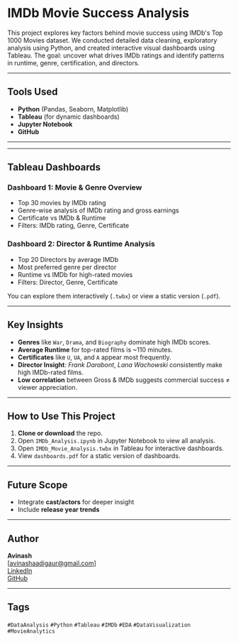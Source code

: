 # IMDb Movie Success Analysis

This project explores key factors behind movie success using IMDb's Top 1000 Movies dataset. We conducted detailed data cleaning, exploratory analysis using Python, and created interactive visual dashboards using Tableau. The goal: uncover what drives IMDb ratings and identify patterns in runtime, genre, certification, and directors.

---

## Tools Used

- **Python** (Pandas, Seaborn, Matplotlib)
- **Tableau** (for dynamic dashboards)
- **Jupyter Notebook**
- **GitHub**
---

---

## Tableau Dashboards

###  **Dashboard 1: Movie & Genre Overview**
- Top 30 movies by IMDb rating
- Genre-wise analysis of IMDb rating and gross earnings
- Certificate vs IMDb & Runtime
- Filters: IMDb rating, Genre, Certificate

###  **Dashboard 2: Director & Runtime Analysis**
-  Top 20 Directors by average IMDb
-  Most preferred genre per director
-  Runtime vs IMDb for high-rated movies
-  Filters: Director, Genre, Certificate

You can explore them interactively (`.twbx`) or view a static version (`.pdf`).

---

##  Key Insights

- **Genres** like `War`, `Drama`, and `Biography` dominate high IMDb scores.
- **Average Runtime** for top-rated films is ~110 minutes.
- **Certificates** like `U`, `UA`, and `A` appear most frequently.
- **Director Insight**: *Frank Darabont*, *Lana Wachowski* consistently make high IMDb-rated films.
- **Low correlation** between Gross & IMDb suggests commercial success ≠ viewer appreciation.

---

##  How to Use This Project

1. **Clone or download** the repo.
2. Open `IMDb_Analysis.ipynb` in Jupyter Notebook to view all analysis.
3. Open `IMDb_Movie_Analysis.twbx` in Tableau for interactive dashboards.
4. View `dashboards.pdf` for a static version of dashboards.


---

##  Future Scope

- Integrate **cast/actors** for deeper insight
- Include **release year trends**

---

##  Author

**Avinash**  
 [avinashaadigaur@gmail.com]  
 [LinkedIn](www.linkedin.com/in/avinash-aadigaur-39a183333)  
 [GitHub](https://github.com/Avinash202droid)

---

##  Tags

`#DataAnalysis` `#Python` `#Tableau` `#IMDb` `#EDA` `#DataVisualization` `#MovieAnalytics`



